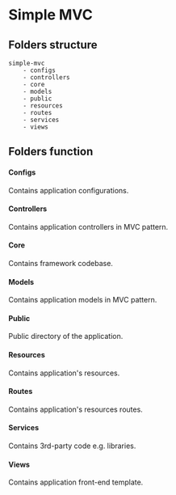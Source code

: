 # Simple MVC

## Folders structure
```
simple-mvc
    - configs
    - controllers
    - core
    - models
    - public
    - resources
    - routes
    - services
    - views
```

## Folders function
#### Configs
Contains application configurations.

#### Controllers
Contains application controllers in MVC pattern.

#### Core
Contains framework codebase.

#### Models
Contains application models in MVC pattern.

#### Public
Public directory of the application.

#### Resources
Contains application's resources.

#### Routes
Contains application's resources routes.

#### Services
Contains 3rd-party code e.g. libraries.

#### Views
Contains application front-end template.